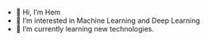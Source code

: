 - 👋 Hi, I’m  Hem 
- 👀 I’m interested in  Machine Learning and Deep Learning
- 🌱 I’m currently learning   new technologies.



<!---
HemGR/HemGR is a ✨ special ✨ repository because its `README.md` (this file) appears on your GitHub profile.
You can click the Preview link to take a look at your changes.
--->
